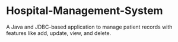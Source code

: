 # Hospital-Management-System
A Java and JDBC-based application to manage patient records with features like add, update, view, and delete.
